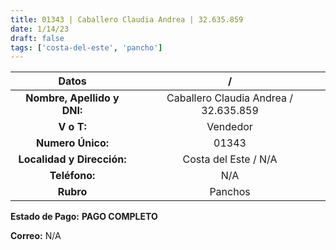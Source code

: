 ```yaml
---
title: 01343 | Caballero Claudia Andrea | 32.635.859
date: 1/14/23
draft: false
tags: ['costa-del-este', 'pancho']
---
```


|          **Datos**          |                   /                   |
|:---------------------------:|:-------------------------------------:|
| **Nombre, Apellido y DNI:** | Caballero Claudia Andrea / 32.635.859 |
|          **V o T:**         |                Vendedor               |
|      **Numero Único:**      |                 01343                 |
|  **Localidad y Dirección:** |          Costa del Este / N/A         |
|        **Teléfono:**        |                  N/A                  |
|          **Rubro**          |                Panchos                |

**Estado de Pago:** **PAGO COMPLETO**

**Correo:** N/A
